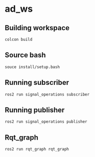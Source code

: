 # ad_ws
## Building workspace
```
colcon build
```
## Source bash
```
souce install/setup.bash
```
## Running subscriber
```
ros2 run signal_operations subscriber
```
## Running publisher
```
ros2 run signal_operations publisher
```
## Rqt_graph
```
ros2 run rqt_graph rqt_graph
```
